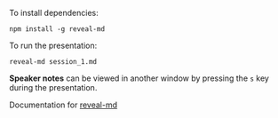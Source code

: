 To install dependencies:

```
npm install -g reveal-md
```

To run the presentation:

```
reveal-md session_1.md
```

**Speaker notes** can be viewed in another window by pressing the `s` key during the presentation.

Documentation for [reveal-md](https://github.com/webpro/reveal-md)
